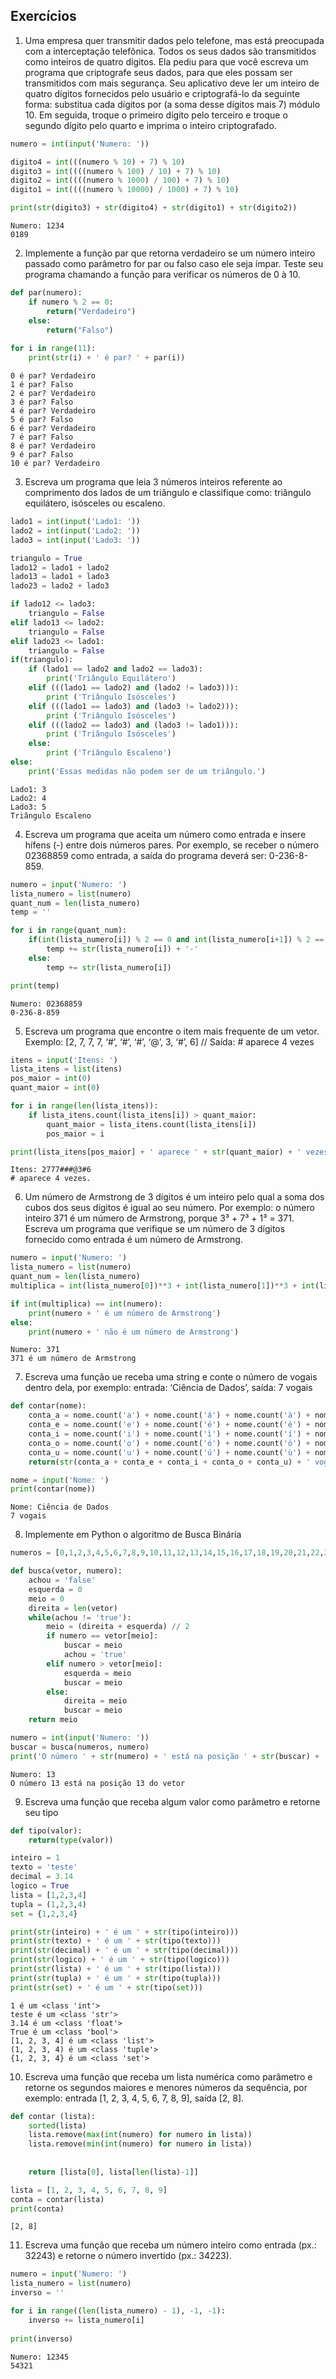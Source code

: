 
## Exercícios

1. Uma empresa quer transmitir dados pelo telefone, mas está preocupada com a interceptação telefônica. Todos os seus dados são transmitidos  como inteiros de quatro dígitos. Ela pediu para que você escreva um programa que criptografe seus dados, para que eles possam ser transmitidos com mais segurança. Seu aplicativo deve ler um inteiro de quatro dígitos fornecidos pelo usuário e criptografá-lo da seguinte forma: substitua cada dígitos por (a soma desse dígitos mais 7) módulo 10. Em seguida, troque o primeiro dígito pelo terceiro e troque o segundo dígito pelo quarto e imprima o inteiro criptografado.


```python
numero = int(input('Numero: '))

digito4 = int(((numero % 10) + 7) % 10)
digito3 = int((((numero % 100) / 10) + 7) % 10)
digito2 = int((((numero % 1000) / 100) + 7) % 10)
digito1 = int((((numero % 10000) / 1000) + 7) % 10)

print(str(digito3) + str(digito4) + str(digito1) + str(digito2))

```

    Numero: 1234
    0189


2. Implemente a função par que retorna verdadeiro se um número inteiro passado como parâmetro for par ou falso caso ele seja ímpar. Teste seu programa chamando a função para verificar os números de 0 à 10.


```python
def par(numero):
    if numero % 2 == 0:
        return("Verdadeiro")
    else:
        return("Falso")
    
for i in range(11):
    print(str(i) + ' é par? ' + par(i))
```

    0 é par? Verdadeiro
    1 é par? Falso
    2 é par? Verdadeiro
    3 é par? Falso
    4 é par? Verdadeiro
    5 é par? Falso
    6 é par? Verdadeiro
    7 é par? Falso
    8 é par? Verdadeiro
    9 é par? Falso
    10 é par? Verdadeiro


3. Escreva um programa que leia 3 números inteiros referente ao comprimento dos lados de um triângulo e classifique como: triângulo equilátero, isósceles ou escaleno.


```python
lado1 = int(input('Lado1: '))
lado2 = int(input('Lado2: '))
lado3 = int(input('Lado3: '))

triangulo = True
lado12 = lado1 + lado2
lado13 = lado1 + lado3
lado23 = lado2 + lado3

if lado12 <= lado3:
    triangulo = False
elif lado13 <= lado2:
    triangulo = False
elif lado23 <= lado1:
    triangulo = False
if(triangulo):
    if (lado1 == lado2 and lado2 == lado3):
        print('Triângulo Equilátero')
    elif (((lado1 == lado2) and (lado2 != lado3))):
        print ('Triângulo Isósceles')
    elif (((lado1 == lado3) and (lado3 != lado2))):
        print ('Triângulo Isósceles')
    elif (((lado2 == lado3) and (lado3 != lado1))):
        print ('Triângulo Isósceles')
    else:
        print ('Triângulo Escaleno')
else:
    print('Essas medidas não podem ser de um triângulo.')
```

    Lado1: 3
    Lado2: 4
    Lado3: 5
    Triângulo Escaleno


4. Escreva um programa que aceita um número como entrada e insere hífens (-) entre dois números pares. Por exemplo, se receber o número 02368859 como entrada, a saída do programa deverá ser: 0-236-8-859.


```python
numero = input('Numero: ')
lista_numero = list(numero)
quant_num = len(lista_numero)
temp = ''

for i in range(quant_num):
    if(int(lista_numero[i]) % 2 == 0 and int(lista_numero[i+1]) % 2 == 0):
        temp += str(lista_numero[i]) + '-'
    else:
        temp += str(lista_numero[i])

print(temp)
```

    Numero: 02368859
    0-236-8-859


5. Escreva um programa que encontre o item mais frequente de um vetor. Exemplo: [2, 7, 7, 7, ‘#’, ‘#’, ‘#’, ‘@’, 3, ‘#’, 6]  // Saída: # aparece 4 vezes


```python
itens = input('Itens: ')
lista_itens = list(itens)
pos_maior = int(0)
quant_maior = int(0)

for i in range(len(lista_itens)):
    if lista_itens.count(lista_itens[i]) > quant_maior:
        quant_maior = lista_itens.count(lista_itens[i])
        pos_maior = i

print(lista_itens[pos_maior] + ' aparece ' + str(quant_maior) + ' vezes.')
```

    Itens: 2777###@3#6
    # aparece 4 vezes.


6. Um número de Armstrong de 3 dígitos é um inteiro pelo qual a soma dos cubos dos seus dígitos é igual ao seu número. Por exemplo: o número inteiro 371 é um número de Armstrong, porque 3³ + 7³ + 1³ = 371. Escreva um programa que verifique se um número de 3 dígitos fornecido como entrada é um número de Armstrong.


```python
numero = input('Numero: ')
lista_numero = list(numero)
quant_num = len(lista_numero)
multiplica = int(lista_numero[0])**3 + int(lista_numero[1])**3 + int(lista_numero[2])**3

if int(multiplica) == int(numero):
    print(numero + ' é um número de Armstrong')
else:
    print(numero + ' não é um número de Armstrong')

```

    Numero: 371
    371 é um número de Armstrong


7. Escreva uma função ue receba uma string e conte o número de vogais dentro dela, por exemplo: entrada: ‘Ciência de Dados’, saída: 7 vogais


```python
def contar(nome):
    conta_a = nome.count('a') + nome.count('á') + nome.count('à') + nome.count('ã') + nome.count('â')
    conta_e = nome.count('e') + nome.count('é') + nome.count('è') + nome.count('ê')
    conta_i = nome.count('i') + nome.count('ì') + nome.count('í') + nome.count('î')
    conta_o = nome.count('o') + nome.count('ó') + nome.count('ò') + nome.count('õ') + nome.count('ô')
    conta_u = nome.count('u') + nome.count('ú') + nome.count('ù') + nome.count('û')
    return(str(conta_a + conta_e + conta_i + conta_o + conta_u) + ' vogais')

nome = input('Nome: ')
print(contar(nome))
```

    Nome: Ciência de Dados
    7 vogais


8. Implemente em Python o algoritmo de Busca Binária


```python
numeros = [0,1,2,3,4,5,6,7,8,9,10,11,12,13,14,15,16,17,18,19,20,21,22,23,24,25]

def busca(vetor, numero):
    achou = 'false'
    esquerda = 0
    meio = 0
    direita = len(vetor)
    while(achou != 'true'):
        meio = (direita + esquerda) // 2
        if numero == vetor[meio]:
            buscar = meio
            achou = 'true'
        elif numero > vetor[meio]:
            esquerda = meio
            buscar = meio
        else:
            direita = meio
            buscar = meio
    return meio

numero = int(input('Numero: '))
buscar = busca(numeros, numero)
print('O número ' + str(numero) + ' está na posição ' + str(buscar) + ' do vetor')
```

    Numero: 13
    O número 13 está na posição 13 do vetor


9. Escreva uma função que receba algum valor como parâmetro e retorne seu tipo


```python
def tipo(valor):
    return(type(valor))

inteiro = 1
texto = 'teste'
decimal = 3.14
logico = True
lista = [1,2,3,4]
tupla = (1,2,3,4)
set = {1,2,3,4}

print(str(inteiro) + ' é um ' + str(tipo(inteiro)))
print(str(texto) + ' é um ' + str(tipo(texto)))
print(str(decimal) + ' é um ' + str(tipo(decimal)))
print(str(logico) + ' é um ' + str(tipo(logico)))
print(str(lista) + ' é um ' + str(tipo(lista)))
print(str(tupla) + ' é um ' + str(tipo(tupla)))
print(str(set) + ' é um ' + str(tipo(set)))
```

    1 é um <class 'int'>
    teste é um <class 'str'>
    3.14 é um <class 'float'>
    True é um <class 'bool'>
    [1, 2, 3, 4] é um <class 'list'>
    (1, 2, 3, 4) é um <class 'tuple'>
    {1, 2, 3, 4} é um <class 'set'>


10. Escreva uma função que receba um lista numérica como parâmetro e retorne os segundos maiores e menores números da sequência, por exemplo: entrada [1, 2, 3, 4, 5, 6, 7, 8, 9], saída [2, 8].


```python
def contar (lista):
    sorted(lista)
    lista.remove(max(int(numero) for numero in lista))
    lista.remove(min(int(numero) for numero in lista))
        
    
    return [lista[0], lista[len(lista)-1]]

lista = [1, 2, 3, 4, 5, 6, 7, 8, 9]
conta = contar(lista)
print(conta)
```

    [2, 8]


11.  Escreva uma função que receba um número inteiro como entrada (px.: 32243) e retorne o número invertido (px.: 34223).


```python
numero = input('Numero: ')
lista_numero = list(numero)
inverso = ''

for i in range((len(lista_numero) - 1), -1, -1):
    inverso += lista_numero[i]
    
print(inverso)
```

    Numero: 12345
    54321
